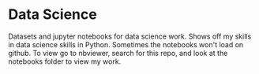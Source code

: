# Data Science
Datasets and jupyter notebooks for data science work. Shows off my skills in data science skills in Python. Sometimes the notebooks won't load on github. To view go to nbviewer, search for this repo, and look at the notebooks folder to view my work.

